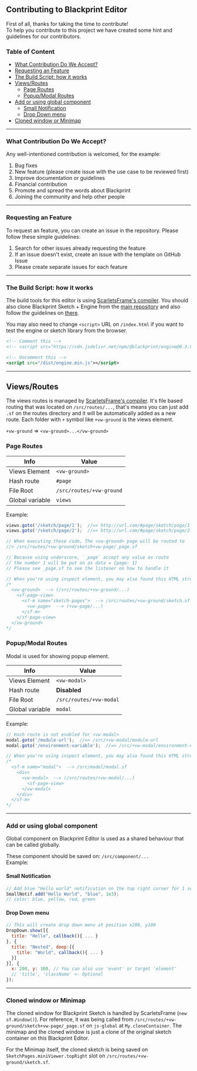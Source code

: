## Contributing to Blackprint Editor
First of all, thanks for taking the time to contribute!<br>
To help you contribute to this project we have created some hint and guidelines for our contributors.

### Table of Content
 - [What Contribution Do We Accept?](#what-contribution-do-we-accept)
 - [Requesting an Feature](#requesting-an-feature)
 - [The Build Script: how it works](#the-build-script-how-it-works)
 - [Views/Routes](#viewsroutes)
   - [Page Routes](#page-routes)
   - [Popup/Modal Routes](#popupmodal-routes)
 - [Add or using global component](#add-or-using-global-component)
   - [Small Notification](#small-notification)
   - [Drop Down menu](#drop-down-menu)
 - [Cloned window or Minimap](#cloned-window-or-minimap)

---

### What Contribution Do We Accept?
Any well-intentioned contribution is welcomed, for the example:
1. Bug fixes
2. New feature (please create issue with the use case to be reviewed first)
3. Improve documentation or guidelines
4. Financial contribution
5. Promote and spread the words about Blackprint
6. Joining the community and help other people

---

### Requesting an Feature
To request an feature, you can create an issue in the repository. Please follow these simple guidelines:

1. Search for other issues already requesting the feature
2. If an issue doesn't exist, create an issue with the template on GitHub Issue
3. Please create separate issues for each feature

---

### The Build Script: how it works
The build tools for this editor is using [ScarletsFrame's compiler](https://github.com/StefansArya/scarletsframe-compiler). You should also clone Blackprint Sketch + Engine from the [main repository](https://github.com/Blackprint/Blackprint) and also follow the guidelines on [there](https://github.com/Blackprint/Blackprint/blob/master/.github/CONTRIBUTING.md#the-build-script-how-it-works).

You may also need to change `<script>` URL on  `/index.html` if you want to test the engine or sketch library from the browser.

```xml
<!-- Comment this -->
<!-- <script src="https://cdn.jsdelivr.net/npm/@blackprint/engine@0.3.0"></script> -->

<!-- Uncomment this -->
<script src="/dist/engine.min.js"></script>
```

---

## Views/Routes
The views routes is managed by [ScarletsFrame's compiler](https://github.com/StefansArya/scarletsframe-compiler). It's file based routing that was located on `/src/routes/...`, that's means you can just add `.sf` on the routes directory and it will be automatically added as a new route. Each folder with `+` symbol like `+vw-ground` is the views element.

`+vw-ground` => `<vw-ground>...</vw-ground>`

### Page Routes
| Info | Value |
| --- | --- |
| Views Element | `<vw-ground>` |
| Hash route | `#page` |
| File Root | `/src/routes/+vw-ground` |
| Global variable | `views` |

Example:<br>

```js
views.goto('/sketch/page/1');  //=> http://url.com/#page/sketch/page/1
views.goto('/sketch/page/2');  //=> http://url.com/#page/sketch/page/2

// When executing these code, The <vw-ground> page will be routed to
//> /src/routes/+vw-ground/sketch+vw-page/_page.sf

// Because using underscore, `_page` accept any value as route
// the number 1 will be put on as data = {page: 1}
// Please see _page.sf to see the listener on how to handle it

// When you're using inspect element, you may also found this HTML structure
/*
  <vw-ground>  --> (/src/routes/+vw-ground/...)
    <sf-page-view>
      <sf-m name="sketch-pages">  --> /src/routes/+vw-ground/sketch.sf
        <vw-page>  --> (+vw-page/...)
      </sf-m>
    </sf-page-view>
  </vw-ground>
*/
```

### Popup/Modal Routes
Modal is used for showing popup element.

| Info | Value |
| --- | --- |
| Views Element | `<vw-modal>` |
| Hash route | **Disabled** |
| File Root | `/src/routes/+vw-modal` |
| Global variable | `modal` |

Example:<br>

```js
// Hash route is not enabled for <vw-modal>
modal.goto('/module-url');  //=> /src/+vw-modal/module-url
modal.goto('/environment-variable');  //=> /src/+vw-modal/environment-variable

// When you're using inspect element, you may also found this HTML structure
/*
  <sf-m name="modal">  --> /src/model/modal.sf
    <div>
      <vw-modal>  --> (/src/routes/+vw-modal/...)
        <sf-page-view>
      </vw-modal>
    </div>
  </sf-m>
*/
```

---

### Add or using global component
Global component on Blackprint Editor is used as a shared behaviour that can be called globally.

These component should be saved on: `/src/component/...`<br>
Example:<br>

#### Small Notification
```js
// Add blue "Hello world" notification on the top right corner for 1 second
SmallNotif.add("Hello World", "blue", 1e3);
// color: blue, yellow, red, green
```

#### Drop Down menu
```js
// This will create drop down menu at position x200, y100
DropDown.show([{
  title: "Hello", callback(){ ... }
}, {
  title: "Nested", deep:[{
    title: "World", callback(){ ... }
  }]
}], {
  x: 200, y: 100, // You can also use 'event' or target 'element'
  // 'title', 'className' <- Optional
});
```

---

### Cloned window or Minimap
The cloned window for Blackprint Sketch is handled by ScarletsFrame (`new sf.Window()`). For reference, it was being called from `/src/routes/+vw-ground/sketch+vw-page/_page.sf` on `js-global` at `My.cloneContainer`. The minimap and the cloned window is just a clone of the original sketch container on this Blackprint Editor.

For the Minimap itself, the cloned sketch is being saved on `SketchPages.miniViewer.topRight` slot on `/src/routes/+vw-ground/sketch.sf`.
